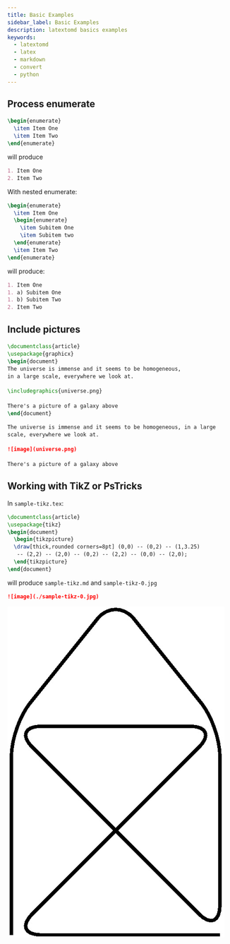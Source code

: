 ```yaml
---
title: Basic Examples
sidebar_label: Basic Examples
description: latextomd basics examples
keywords: 
  - latextomd
  - latex
  - markdown
  - convert
  - python
---
```



## Process enumerate

```latex
\begin{enumerate}
  \item Item One
  \item Item Two
\end{enumerate}
```

will produce

```md
1. Item One
2. Item Two
```

With nested enumerate:

```latex
\begin{enumerate}
  \item Item One
  \begin{enumerate}
    \item Subitem One
    \item Subitem two
  \end{enumerate}
  \item Item Two
\end{enumerate}
```

will produce:

```md
1. Item One
1. a) Subitem One
1. b) Subitem Two
2. Item Two
```

## Include pictures

```latex
\documentclass{article}
\usepackage{graphicx} 
\begin{document}
The universe is immense and it seems to be homogeneous, 
in a large scale, everywhere we look at.
 
\includegraphics{universe.png}
 
There's a picture of a galaxy above
\end{document}
```

```md
The universe is immense and it seems to be homogeneous, in a large
scale, everywhere we look at.

![image](universe.png)

There's a picture of a galaxy above
```

## Working with TikZ or PsTricks

In `sample-tikz.tex`:

```latex
\documentclass{article}
\usepackage{tikz}
\begin{document}
  \begin{tikzpicture}
  \draw[thick,rounded corners=8pt] (0,0) -- (0,2) -- (1,3.25) 
   -- (2,2) -- (2,0) -- (0,2) -- (2,2) -- (0,0) -- (2,0);
  \end{tikzpicture}
\end{document}
```

will produce `sample-tikz.md` and `sample-tikz-0.jpg`

```md
![image](./sample-tikz-0.jpg)
```


![Image](./assets/sample-tikz-0.jpg)